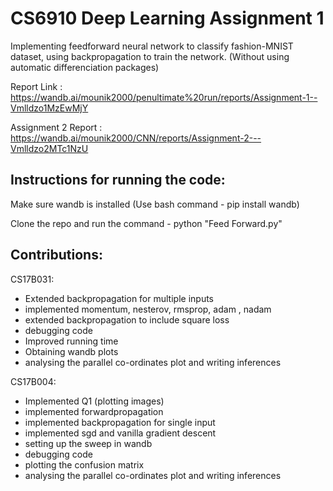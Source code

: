 CS6910 Deep Learning Assignment 1<a name="TOP"></a>
===================
Implementing feedforward neural network to classify fashion-MNIST dataset, using backpropagation to train the network. (Without using automatic differenciation packages) 

Report Link : https://wandb.ai/mounik2000/penultimate%20run/reports/Assignment-1--Vmlldzo1MzEwMjY

Assignment 2 Report : https://wandb.ai/mounik2000/CNN/reports/Assignment-2---Vmlldzo2MTc1NzU

## Instructions for running the code: ##

Make sure wandb is installed (Use bash command - pip install wandb)

Clone the repo and run the command - python "Feed Forward.py"

## Contributions: ##

CS17B031: 
- Extended backpropagation for multiple inputs
- implemented momentum, nesterov, rmsprop, adam , nadam
- extended backpropagation to include square loss
- debugging code
- Improved running time 
- Obtaining wandb plots
- analysing the parallel co-ordinates plot and writing inferences



CS17B004:
 - Implemented Q1 (plotting images)
 - implemented forwardpropagation
 - implemented backpropagation for single input
 - implemented sgd and vanilla gradient descent
 - setting up the sweep in wandb
 - debugging code
 - plotting the confusion matrix
 - analysing the parallel co-ordinates plot and writing inferences


